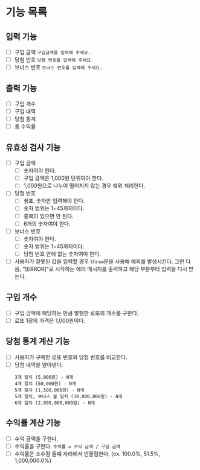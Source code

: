 # 기능 목록

## 입력 기능

- [ ] 구입 금액 `구입금액을 입력해 주세요.`
- [ ] 당첨 번호 `당첨 번호를 입력해 주세요.`
- [ ] 보너스 번호 `보너스 번호를 입력해 주세요.`

## 출력 기능

- [ ] 구입 개수
- [ ] 구입 내역
- [ ] 당첨 통계
- [ ] 총 수익률

## 유효성 검사 기능

- [ ] 구입 금액
  - [ ] 숫자여야 한다.
  - [ ] 구입 금액은 1,000원 단위여야 한다.
  - [ ] 1,000원으로 나누어 떨어지지 않는 경우 예외 처리한다.
- [ ] 당첨 번호
  - [ ] 쉼표, 숫자만 입력해야 한다.
  - [ ] 숫자 범위는 1~45까지이다.
  - [ ] 중복이 있으면 안 된다.
  - [ ] 6개의 숫자여야 한다.
- [ ] 보너스 번호
  - [ ] 숫자여야 한다.
  - [ ] 숫자 범위는 1~45까지이다.
  - [ ] 당첨 번호 안에 없는 숫자여야 한다.
- [ ] 사용자가 잘못된 값을 입력할 경우 `throw`문을 사용해 예외를 발생시킨다. 그런 다음, "[ERROR]"로 시작하는 에러 메시지를 출력하고 해당 부분부터 입력을 다시 받는다.

## 구입 개수

- [ ] 구입 금액에 해당하는 만큼 발행한 로또의 개수를 구한다.
- [ ] 로또 1장의 가격은 1,000원이다.

## 당첨 통계 계산 기능

- [ ] 사용자가 구매한 로또 번호와 당첨 번호를 비교한다.
- [ ] 당첨 내역을 알아낸다.
  ```
  3개 일치 (5,000원) - N개
  4개 일치 (50,000원) - N개
  5개 일치 (1,500,000원) - N개
  5개 일치, 보너스 볼 일치 (30,000,000원) - N개
  6개 일치 (2,000,000,000원) - N개
  ```

## 수익률 계산 기능

- [ ] 수익 금액을 구한다.
- [ ] 수익률을 구한다. `수익률 = 수익 금액 / 구입 금액`
- [ ] 수익률은 소수점 둘째 자리에서 반올림한다. (ex. 100.0%, 51.5%, 1,000,000.0%)
